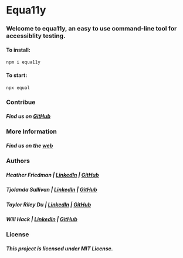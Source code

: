 # Equa11y

### Welcome to equa11y, an easy to use command-line tool for accessiblity testing.

#### To install:

```
npm i equa11y
```

#### To start:

```
npx equal
```

### Contribue

##### Find us on [GitHub](https://github.com/oslabs-beta/equa11y)

### More Information

##### Find us on the [web](https://www.equa11y.com)

### Authors

##### Heather Friedman | [LinkedIn](https://www.linkedin.com/in/hgfriedman/) | [GitHub](https://github.com/heatherfriedman)

##### Tjolanda Sullivan | [LinkedIn](https://www.linkedin.com/in/willhack/) | [GitHub](https://github.com/willhack)

##### Taylor Riley Du | [LinkedIn](https://www.linkedin.com/in/taylorsriley/) | [GitHub](https://github.com/taylordu)

##### Will Hack | [LinkedIn]() | [GitHub]()

### License

##### This project is licensed under MIT License.
